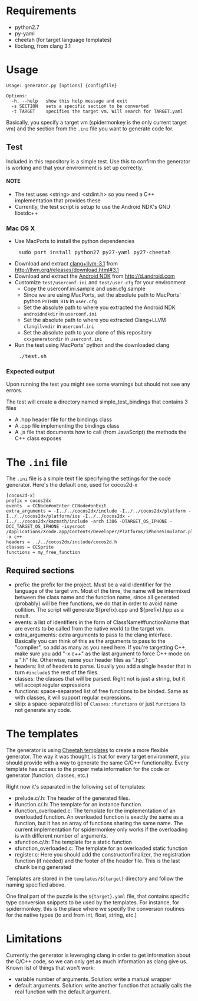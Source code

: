 # Requirements

* python2.7
* py-yaml
* cheetah (for target language templates)
* libclang, from clang 3.1

# Usage

    Usage: generator.py [options] {configfile}
    
    Options:
      -h, --help   show this help message and exit
      -s SECTION   sets a specific section to be converted
      -t TARGET    specifies the target vm. Will search for TARGET.yaml

Basically, you specify a target vm (spidermonkey is the only current target vm) and the section from
the `.ini` file you want to generate code for.

## Test

Included in this repository is a simple test. Use this to confirm the generator is working and that your environment is set up correctly.

#### NOTE

* The test uses &lt;string&gt; and &lt;stdint.h&gt; so you need a C++ implementation that provides these
* Currently, the test script is setup to use the Android NDK's GNU libstdc++

### Mac OS X

* Use MacPorts to install the python dependencies

<pre>
    sudo port install python27 py27-yaml py27-cheetah
</pre>

* Download and extract [clang+llvm-3.1](http://llvm.org/releases/3.1/clang+llvm-3.1-x86_64-apple-darwin11.tar.gz) from http://llvm.org/releases/download.html#3.1
* Download and extract the [Android NDK](http://dl.google.com/android/ndk/android-ndk-r8c-darwin-x86.tar.bz2) from http://d.android.com
* Customize `test/userconf.ini` and `test/user.cfg` for your environment
  * Copy the userconf.ini.sample and user.cfg.sample
  * Since we are using MacPorts, set the absolute path to MacPorts' python `PYTHON_BIN` in `user.cfg`
  * Set the absolute path to where you extracted the Android NDK `androidndkdir`  in `userconf.ini`
  * Set the absolute path to where you extracted Clang+LLVM `clangllvmdir`  in `userconf.ini`
  * Set the absolute path to your clone of this repository `cxxgeneratordir` in `userconf.ini`
* Run the test using MacPorts' python and the downloaded clang

<pre>
    ./test.sh
</pre>

### Expected output

Upon running the test you might see some warnings but should not see any errors.

The test will create a directory named simple_test_bindings that contains 3 files

* A .hpp header file for the bindings class
* A .cpp file implementing the bindings class
* A .js file that documents how to call (from JavaScript) the methods the C++ class exposes

# The `.ini` file

The `.ini` file is a simple text file specifying the settings for the code generator. Here's the
default one, used for cocos2d-x

    [cocos2d-x]
    prefix = cocos2dx
    events  = CCNode#onEnter CCNode#onExit
    extra_arguments = -I../../cocos2dx/include -I../../cocos2dx/platform -I../../cocos2dx/platform/ios -I../../cocos2dx -I../../cocos2dx/kazmath/include -arch i386 -DTARGET_OS_IPHONE -DCC_TARGET_OS_IPHONE -isysroot /Applications/Xcode.app/Contents/Developer/Platforms/iPhoneSimulator.platform/Developer/SDKs/iPhoneSimulator5.1.sdk -x c++
    headers = ../../cocos2dx/include/cocos2d.h
    classes = CCSprite
    functions = my_free_function

## Required sections

* prefix: the prefix for the project. Must be a valid identifier for the language of the target vm.
  Most of the time, the name will be intermixed between the class name and the function name, since
  all generated (probably) will be free functions, we do that in order to avoid name collition. The
  script will generate ${prefix}.cpp and ${prefix}.hpp as a result.
* events: a list of identifiers in the form of ClassName#functionName that are events to be called
  from the native world to the target vm.
* extra_arguments: extra arguments to pass to the clang interface. Basically you can think of this
  as the arguments to pass to the "compiler", so add as many as you need here. If you're targetting
  C++, make sure you add "-x c++" as the last argument to force C++ mode on a ".h" file. Otherwise,
  name your header files as ".hpp".
* headers: list of headers to parse. Usually you add a single header that in turn `#include`s the
  rest of the files.
* classes: the classes that will be parsed. Right not is just a string, but it will accept regular
  expressions
* functions: space-separated list of free functions to be binded. Same as with classes, it will
  support regular expressions.
* skip: a space-separated list of `Classes::functions` or just `functions` to not generate any code.

# The templates

The generator is using [Cheetah templates](http://www.cheetahtemplate.org/) to create a more
flexible generator. The way it was thought, is that for every target environment, you should provide
with a way to generate the same C/C++ functionality. Every template has access to the proper meta
information for the code or generator (function, classes, etc.)

Right now it's separated in the following set of templates:

* prelude.c/.h: The header of the generated files.
* ifunction.c/.h: The template for an instance function
* ifunction_overloaded.c: The template for the implementation of an overloaded function. An
  overloaded function is exactly the same as a function, but it has an array of functions sharing
  the same name. The current implementation for spidermonkey only works if the overloading is with
  different number of arguments.
* sfunction.c/.h: The template for a static function
* sfunction_overloaded.c: The template for an overloaded static function
* register.c: Here you should add the constructor/finalizer, the registration function (if needed)
  and the footer of the header file. This is the last chunk being generated

Templates are stored in the `templates/${target}` directory and follow the naming specified above.

One final part of the puzzle is the `${target}.yaml` file, that contains specific type conversion
snippets to be used by the templates. For instance, for spidermonkey, this is the place where we
specify the conversion routines for the native types (to and from int, float, string, etc.)

# Limitations

Currently the generator is leveraging clang in order to get information about the C/C++ code, so we
can only get as much information as clang give us. Known list of things that won't work:

* variable number of arguments. Solution: write a manual wrapper
* default arguments. Solution: write another function that actually calls the real function with the
  default argument.

